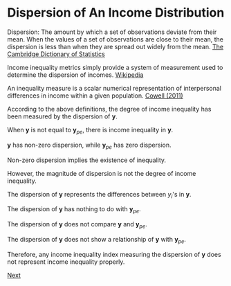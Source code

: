 # Dispersion of An Income Distribution

Dispersion: The amount by which a set of observations deviate from their mean. When the values of a set of observations are close to their mean, the dispersion is less than when they are spread out widely from the mean. [The Cambridge Dictionary of Statistics](https://www.cambridge.org/us/universitypress/subjects/statistics-probability/statistics-and-probability-general-interest/cambridge-dictionary-statistics-4th-edition?format=HB&isbn=9780521766999) 

Income inequality metrics simply provide a system of measurement used to determine the dispersion of incomes. [Wikipedia](https://en.wikipedia.org/wiki/Income_inequality_metrics)

 An inequality measure is a scalar numerical representation of interpersonal differences in income within a given population. [Cowell (2011)](https://global.oup.com/academic/product/measuring-inequality-9780199594047)

According to the above definitions, the degree of income inequality has been measured by the dispersion of $\mathbf{y}$.

When $\mathbf{y}$ is not equal to $\mathbf{y}_{pe}$, there is income inequality in $\mathbf{y}$.

$\mathbf{y}$ has non-zero dispersion, while $\mathbf{y}_{pe}$ has zero dispersion.

Non-zero dispersion implies the existence of inequality.

However, the magnitude of dispersion is not the degree of income inequality.


The dispersion of $\mathbf{y}$ represents the differences between $y_i$'s in $\mathbf{y}$.

The dispersion of $\mathbf{y}$ has nothing to do with $\mathbf{y}_{pe}$.

The dispersion of $\mathbf{y}$ does not compare $\mathbf{y}$ and $\mathbf{y}_{pe}$.

The dispersion of $\mathbf{y}$ does not show a relationship of $\mathbf{y}$ with $\mathbf{y}_{pe}$.

Therefore, any income inequality index measuring the dispersion of $\mathbf{y}$ does not represent income inequality properly.

[Next](./WhatIsIncomne.md)

